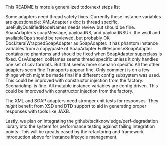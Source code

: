 
This README is more a generalized todo/next steps list

Some adapters need thread safety fixes.  Currently these instance variables are questionable:
   XMLAdapter's doc is thread specific.  useFullyQualifiedNodeNames needs review but should be fine.
   SoapAdapter's soapMessage, payloadNS, and payloadNSUri.  the wsdl and availableOps should be reviewed, but probably OK
   DocLiteralWrappedSoapAdapter as SoapAdapter. It has phantom instance variables from a copy/paste of SoapAdapter
   FullResponseSoapAdapter contains no phantoms and should be fixed when SoapAdapter superclass is fixed.
   CsvAdapter: colNames seems thread specific unless it only handles one set of csv formats.  But that seems more scenario specific
   All the other adapters seem fine
   Transports appear fine.  Only comment is on a few things which might be made final if a different config subsystem was used.
     This could be improved with constructor injection from the factory.
   ScenarioImpl is fine.  All mutable instance variables are config driven.
      This could be improved with constructor injection from the factory.

The XML and SOAP adapters need stronger unit tests for responses.  They *might* benefit from XSD and DTD support to
aid in generating proper responses with tools like JAXB.

Lastly, we plan on integrating the github/tacitknowledge/perf-degradation library into the system for performance
testing against failing integration points.  This will be greatly eased by the refactoring and framework introduction
above for instance lifecycle management.

